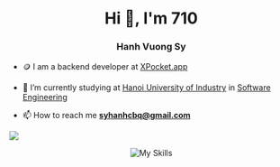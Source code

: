 <h1 align="center">Hi 👋, I'm 710</h1>
<h3 align="center">Hanh Vuong Sy</h3>

- 🪙 I am a backend developer at [XPocket.app](https://xpocket.app/)

- 🔭 I’m currently studying at [Hanoi University of Industry](https://www.haui.edu.vn/en) in [Software Engineering](https://fit.haui.edu.vn/en)

- 📫 How to reach me **syhanhcbq@gmail.com**

![](https://pixel-profile.vercel.app/api/github-stats?username=710x)

<div align="center">

![My Skills](https://skillicons.dev/icons?i=nodejs,js,ts,java,python,opencv,cs,docker,postman,git,mongo,express,nest,mysql,graphql,vscode,md,supabase,bots,gcp,postgres,prisma,kafka,nginx,redis)

</div>
